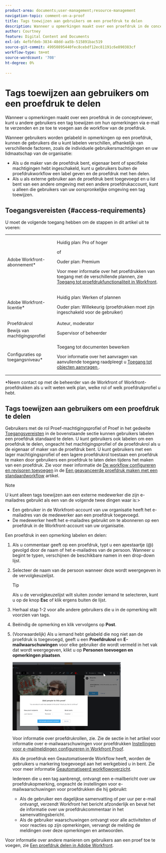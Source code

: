 ```yaml
---
product-area: documents;user-management;resource-management
navigation-topic: comment-on-a-proof
title: Tags toewijzen aan gebruikers om een proefdruk te delen
description: Wanneer u opmerkingen maakt over een proefdruk in de conceptviewer, kunt u andere gebruikers een tag toewijzen om hun opmerkingen via e-mail te verzenden en ze toe te voegen aan de workflow van de proefdruk.
author: Courtney
feature: Digital Content and Documents
exl-id: 4efbfdeb-3834-48dd-aa5b-515891bac519
source-git-commit: 49950895440fec8cebdf12ec81191c6e890383cf
workflow-type: tm+mt
source-wordcount: '708'
ht-degree: 0%

---
```


# Tags toewijzen aan gebruikers om een proefdruk te delen

Wanneer u opmerkingen maakt over een proefdruk in de conceptviewer, kunt u andere gebruikers een tag toewijzen om hun opmerkingen via e-mail te verzenden en ze toe te voegen aan de workflow van de proefdruk.

Wanneer gebruikers worden gelabeld in opmerkingen op een proefdruk, kunnen de gebruikers die u kunt labelen verschillen, afhankelijk van verschillende factoren, zoals de individuele gebruikersmachtigingen en uw lidmaatschap van de organisatie:

* Als u de maker van de proefdruk bent, eigenaar bent of specifieke machtigingen hebt ingeschakeld, kunt u gebruikers buiten de proefdrukworkflow een label geven en de proefdruk met hen delen.
* Als u als externe gebruiker aan de proefdruk bent toegevoegd en u lid bent van een andere omgeving met een andere proefdrukaccount, kunt u alleen die gebruikers van uw oorspronkelijke omgeving een tag toewijzen. <!--For more information, see [Proofing collaboration limitations with people outside of your organization](../../../../review-and-approve-work/proofing/tips-tricks-and-troubleshooting/collaboration-with-members-outside-of-your-organization.md)-->

## Toegangsvereisten {#access-requirements}

U moet de volgende toegang hebben om de stappen in dit artikel uit te voeren:

<table style="table-layout:auto"> 
 <col> 
 <col> 
 <tbody> 
  <tr> 
   <td role="rowheader">Adobe Workfront-abonnement*</td> 
   <td> <p>Huidig plan: Pro of hoger</p> <p>of</p> <p>Ouder plan: Premium</p> <p>Voor meer informatie over het proefdrukken van toegang met de verschillende plannen, zie <a href="/help/quicksilver/administration-and-setup/manage-workfront/configure-proofing/access-to-proofing-functionality.md" class="MCXref xref">Toegang tot proefdrukfunctionaliteit in Workfront</a>.</p> </td> 
  </tr> 
  <tr> 
   <td role="rowheader">Adobe Workfront-licentie*</td> 
   <td> <p>Huidig plan: Werken of plannen</p> <p>Ouder plan: Willekeurig (proefdrukken moet zijn ingeschakeld voor de gebruiker)</p> </td> 
  </tr> 
  <tr data-mc-conditions=""> 
   <td role="rowheader">Proefdrukrol</td> 
   <td>Auteur, moderator</td> 
  </tr> 
  <tr data-mc-conditions=""> 
   <td role="rowheader">Bewijs van machtigingsprofiel </td> 
   <td>Supervisor of beheerder</td> 
  </tr> 
  <tr data-mc-conditions=""> 
   <td role="rowheader">Configuraties op toegangsniveau*</td> 
   <td> <p>Toegang tot documenten bewerken</p> <p>Voor informatie over het aanvragen van aanvullende toegang raadpleegt u <a href="../../../../workfront-basics/grant-and-request-access-to-objects/request-access.md" class="MCXref xref">Toegang tot objecten aanvragen </a>.</p> </td> 
  </tr> 
 </tbody> 
</table>

&#42;Neem contact op met de beheerder van de Workfront of Workfront-proefdrukken als u wilt weten welk plan, welke rol of welk proefdrukprofiel u hebt.

## Tags toewijzen aan gebruikers om een proefdruk te delen

Gebruikers met de rol Proef-machtigingsprofiel of Proef in het gedeelte [Toegangsvereisten](#access-requirements) in de bovenstaande sectie kunnen gebruikers labelen een proefdruk standaard te delen. U kunt gebruikers ook labelen om een proefdruk te delen, ongeacht het machtigingsprofiel of de proefdrukrol als u de eigenaar of maker van de proefdruk bent. U kunt gebruikers met een lager machtigingsprofiel of een lagere proefdrukrol toestaan een proefdruk te maken door gebruikers een proefdruk te laten delen tijdens het maken van een proefdruk. Zie voor meer informatie de [De workflow configureren en revisoren toevoegen](../../../../review-and-approve-work/proofing/creating-proofs-within-workfront/configure-basic-proof-workflow.md#configur) in de [Een geavanceerde proefdruk maken met een standaardworkflow](../../../../review-and-approve-work/proofing/creating-proofs-within-workfront/configure-basic-proof-workflow.md) artikel.

>[!NOTE]
>
>U kunt alleen tags toewijzen aan een externe medewerker die zijn e-mailadres gebruikt als een van de volgende twee dingen waar is:>
>* Een gebruiker in de Workfront-account van uw organisatie heeft het e-mailadres van de medewerker aan een proefdruk toegevoegd.
>* De medewerker heeft het e-mailadres gebruikt om te abonneren op een proefdruk in de Workfront-account van uw organisatie.
>


Een proefdruk in een opmerking labelen en delen:

1. Als u commentaar geeft op een proefdruk, typt u een apestaartje (@) gevolgd door de naam of het e-mailadres van de persoon. Wanneer u begint te typen, verschijnen de beschikbare namen in een drop-down lijst.
1. Selecteer de naam van de persoon wanneer deze wordt weergegeven in de vervolgkeuzelijst.

   >[!TIP]
   >
   >Als u de vervolgkeuzelijst wilt sluiten zonder iemand te selecteren, kunt u op de knop **Esc** of klik ergens buiten de lijst.

1. Herhaal stap 1-2 voor alle andere gebruikers die u in de opmerking wilt voorzien van tags.
1. Beëindig de opmerking en klik vervolgens op **Post**.
1. (Voorwaardelijk) Als u iemand hebt gelabeld die nog niet aan de proefdruk is toegevoegd, geeft u een **Proefdrukrol** en **E-mailwaarschuwingen** voor elke gebruiker die wordt vermeld in het vak dat wordt weergegeven, klikt u op **Personen toevoegen en opmerkingen plaatsen**.

   ![](assets/add-people-to-proof-350x220.png)

   Voor informatie over proefdrukrollen, zie. Zie de sectie in het artikel voor informatie over e-mailwaarschuwingen voor proefdrukken [Instellingen voor e-mailmeldingen configureren in Workfront Proof](../../../../workfront-proof/wp-emailsntfctns/email-alerts/config-email-notification-settings-wp.md).

   Als de proefdruk een Geautomatiseerde Workflow heeft, worden de gebruikers u markering toegevoegd aan het werkgebied u in bent. Zie voor meer informatie [Geautomatiseerd workflowoverzicht](../../../../review-and-approve-work/proofing/proofing-overview/automated-workflow.md).

   Iedereen die u een tag aanbrengt, ontvangt een e-mailbericht over uw proefdrukopmerking, ongeacht de instellingen voor e-mailwaarschuwingen voor proefdrukken die hij gebruikt:

   * Als de gebruiker een dagelijkse samenvatting of per uur per e-mail ontvangt, verzendt Workfront het bericht afzonderlijk en bevat het de informatie over uw proefdrukcommentaar in het samenvattingsbericht.
   * Als de gebruiker waarschuwingen ontvangt voor alle activiteiten of voor reacties op zijn opmerkingen, vervangt de melding de meldingen over deze opmerkingen en antwoorden.

Voor informatie over andere manieren om gebruikers aan een proef toe te voegen, zie [Een proefdruk delen in Adobe Workfront](../../../../review-and-approve-work/proofing/managing-proofs-within-workfront/share-a-proof-in-workfront.md).
